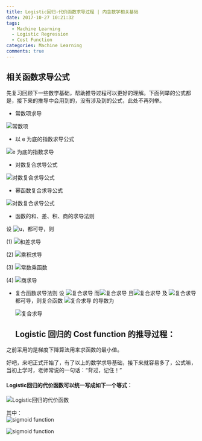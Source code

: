 ```yaml
---
title: Logistic回归-代价函数求导过程 | 内含数学相关基础
date: 2017-10-27 10:21:32
tags:
  - Machine Learning
  - Logistic Regression
  - Cost Function
categories: Machine Learning
comments: true
---
```


## 相关函数求导公式

  先复习回顾下一些数学基础，帮助推导过程可以更好的理解。下面列举的公式都是，接下来的推导中会用到的，没有涉及到的公式，此处不再列举。

- 常数项求导

![常数项](/logistic-cost/c.png)

- 以 e 为底的指数求导公式

![e 为底的指数求导](/logistic-cost/e.png)

- 对数复合求导公式

![对数复合求导公式](/logistic-cost/log.png)

- 幂函数复合求导公式

![对数复合求导公式](/logistic-cost/yx.png)

- 函数的和、差、积、商的求导法则

设 ![u](/logistic-cost/u.png)，都可导，则

(1) ![和差求导](/logistic-cost/v.png)

(2) ![乘积求导](/logistic-cost/uv.png)

(3) ![常数乘函数](/logistic-cost/cu.png)

(4) ![商求导](/logistic-cost/uuv.png)
- 复合函数求导法则
 设 ![复合求导](/logistic-cost/f1.png) 而![复合求导](/logistic-cost/u1.png) 且![复合求导](/logistic-cost/f.png)  及 ![复合求导](/logistic-cost/x1.png) 都可导，则复合函数 ![复合求导](/logistic-cost/c1.png)  的导数为

  ![复合求导](/logistic-cost/fy.png)

  ## Logistic 回归的 Cost function 的推导过程：

之前采用的是梯度下降算法用来求函数的最小值。

  好吧，来吧正式开始了，有了以上的数学求导基础，接下来就容易多了，公式嘛，当初上学时，老师常说的一句话：“背过，记住！”


  #### Logistic回归的代价函数可以统一写成如下一个等式：

  ![Logistic回归的代价函数](/logistic-cost/jlog.png)

其中：  
![sigmoid function](/logistic-cost/tx.png)

![sigmoid function](/logistic-cost/nr.png)
